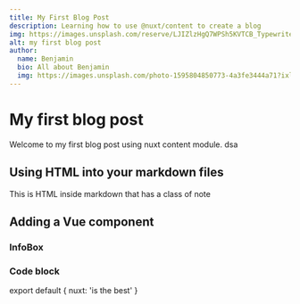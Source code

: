 ```yaml
---
title: My First Blog Post
description: Learning how to use @nuxt/content to create a blog
img: https://images.unsplash.com/reserve/LJIZlzHgQ7WPSh5KVTCB_Typewriter.jpg?ixlib=rb-1.2.1&auto=format&fit=crop&w=800&q=60
alt: my first blog post
author:
  name: Benjamin
  bio: All about Benjamin
  img: https://images.unsplash.com/photo-1595804850773-4a3fe3444a71?ixlib=rb-1.2.1&ixid=eyJhcHBfaWQiOjEyMDd9&auto=format&fit=crop&w=358&q=80
---
```


# My first blog post

Welcome to my first blog post using nuxt content module.
dsa

## Using HTML into your markdown files

<div class="bg-blue-500 text-white p-4 mb-4">
  This is HTML inside markdown that has a class of note
</div>

## Adding a Vue component

### InfoBox

<info-box>
  <template #info-box>
    This is a vue component inside markdown using slots
  </template>
</info-box>

### Code block

export default {
  nuxt: 'is the best'
}


